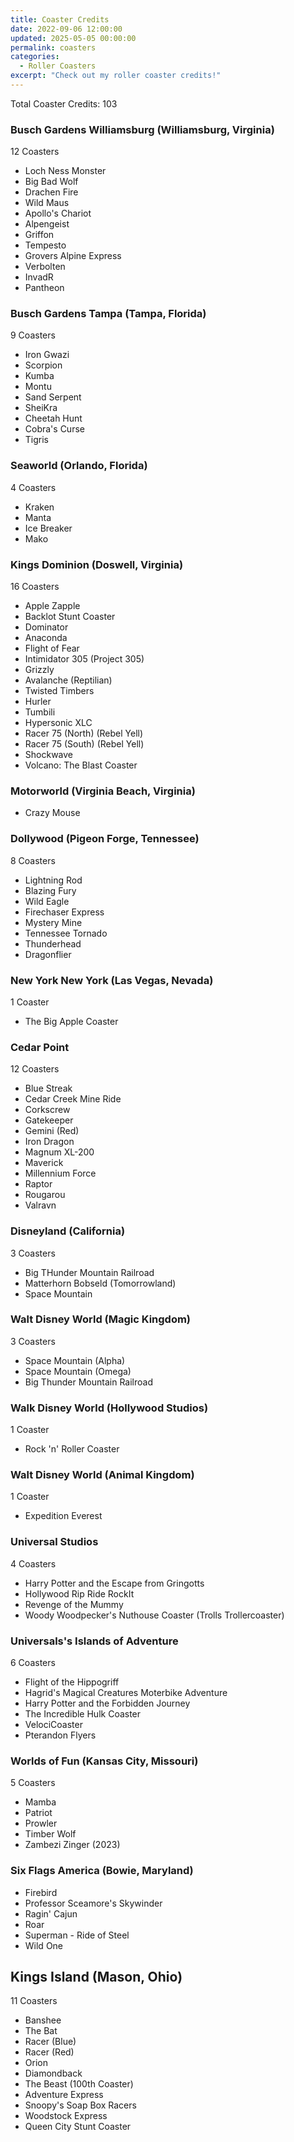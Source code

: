 ```yaml
---
title: Coaster Credits
date: 2022-09-06 12:00:00
updated: 2025-05-05 00:00:00
permalink: coasters
categories:
  - Roller Coasters
excerpt: "Check out my roller coaster credits!"
---
```


Total Coaster Credits: 103

### Busch Gardens Williamsburg (Williamsburg, Virginia)

12 Coasters

* Loch Ness Monster
* Big Bad Wolf
* Drachen Fire
* Wild Maus
* Apollo's Chariot
* Alpengeist
* Griffon
* Tempesto
* Grovers Alpine Express
* Verbolten
* InvadR
* Pantheon

### Busch Gardens Tampa (Tampa, Florida)

9 Coasters

* Iron Gwazi
* Scorpion
* Kumba
* Montu
* Sand Serpent
* SheiKra
* Cheetah Hunt
* Cobra's Curse
* Tigris

### Seaworld (Orlando, Florida)

4 Coasters  

* Kraken
* Manta
* Ice Breaker
* Mako

### Kings Dominion (Doswell, Virginia)

16 Coasters

* Apple Zapple
* Backlot Stunt Coaster
* Dominator
* Anaconda
* Flight of Fear
* Intimidator 305 (Project 305)
* Grizzly
* Avalanche (Reptilian)
* Twisted Timbers
* Hurler
* Tumbili
* Hypersonic XLC
* Racer 75 (North) (Rebel Yell)
* Racer 75 (South) (Rebel Yell)
* Shockwave
* Volcano: The Blast Coaster

### Motorworld (Virginia Beach, Virginia)

* Crazy Mouse

### Dollywood (Pigeon Forge, Tennessee)

8 Coasters

* Lightning Rod
* Blazing Fury
* Wild Eagle
* Firechaser Express
* Mystery Mine
* Tennessee Tornado
* Thunderhead
* Dragonflier

### New York New York (Las Vegas, Nevada)

1 Coaster

* The Big Apple Coaster

### Cedar Point

12 Coasters

* Blue Streak
* Cedar Creek Mine Ride
* Corkscrew
* Gatekeeper
* Gemini (Red)
* Iron Dragon
* Magnum XL-200
* Maverick
* Millennium Force
* Raptor
* Rougarou
* Valravn

### Disneyland (California)

3 Coasters

* Big THunder Mountain Railroad
* Matterhorn Bobseld (Tomorrowland)
* Space Mountain

### Walt Disney World (Magic Kingdom)

3 Coasters

* Space Mountain (Alpha)
* Space Mountain (Omega)
* Big Thunder Mountain Railroad

### Walk Disney World (Hollywood Studios)

1 Coaster

* Rock 'n' Roller Coaster

### Walt Disney World (Animal Kingdom)

1 Coaster

* Expedition Everest

### Universal Studios

4 Coasters

* Harry Potter and the Escape from Gringotts
* Hollywood Rip Ride RockIt
* Revenge of the Mummy
* Woody Woodpecker's Nuthouse Coaster (Trolls Trollercoaster)

### Universals's Islands of Adventure

6 Coasters

* Flight of the Hippogriff
* Hagrid's Magical Creatures Moterbike Adventure
* Harry Potter and the Forbidden Journey
* The Incredible Hulk Coaster
* VelociCoaster
* Pterandon Flyers

### Worlds of Fun (Kansas City, Missouri)

5 Coasters

* Mamba
* Patriot
* Prowler
* Timber Wolf
* Zambezi Zinger (2023)

### Six Flags America (Bowie, Maryland)

* Firebird
* Professor Sceamore's Skywinder
* Ragin' Cajun
* Roar
* Superman - Ride of Steel
* Wild One

## Kings Island (Mason, Ohio)

11 Coasters

* Banshee
* The Bat
* Racer (Blue)
* Racer (Red)
* Orion
* Diamondback
* The Beast (100th Coaster)
* Adventure Express
* Snoopy's Soap Box Racers
* Woodstock Express
* Queen City Stunt Coaster